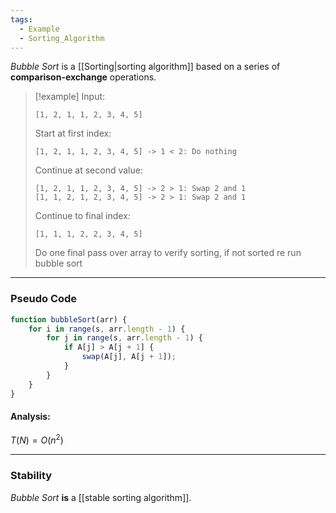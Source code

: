 ```yaml
---
tags:
  - Example
  - Sorting_Algorithm
---
```

_Bubble Sort_ is a [[Sorting|sorting algorithm]] based on a series of **comparison-exchange** operations.

> [!example]
> Input:
> ```
> [1, 2, 1, 1, 2, 3, 4, 5]
> ```
> Start at first index:
> ```
> [1, 2, 1, 1, 2, 3, 4, 5] -> 1 < 2: Do nothing
> ```
> Continue at second value:
> ```
> [1, 2, 1, 1, 2, 3, 4, 5] -> 2 > 1: Swap 2 and 1
> [1, 1, 2, 1, 2, 3, 4, 5] -> 2 > 1: Swap 2 and 1
> ```
> Continue to final index:
> ```
> [1, 1, 1, 2, 2, 3, 4, 5]
> ```
> Do one final pass over array to verify sorting, if not sorted re run bubble sort

---
### Pseudo Code
```javascript
function bubbleSort(arr) {
	for i in range(s, arr.length - 1) {
		for j in range(s, arr.length - 1) {
			if A[j] > A[j + 1] {
				swap(A[j], A[j + 1]);	
			}	
		}
	}
}
```

#### Analysis:
$T(N) = O(n^2)$

---
### Stability
_Bubble Sort_ **is** a [[stable sorting algorithm]].